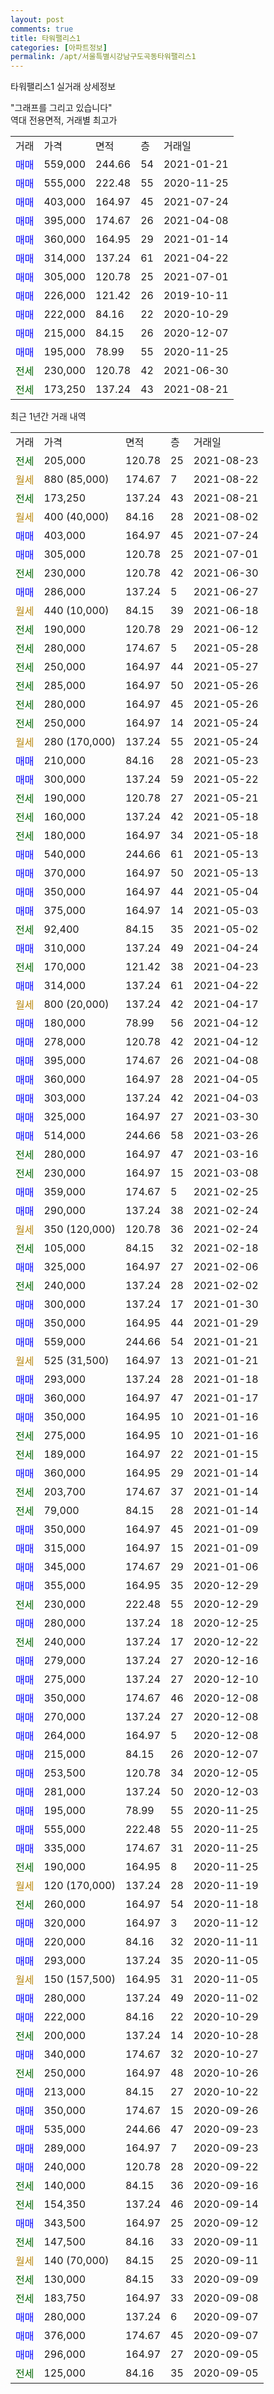 ```yaml
---
layout: post
comments: true
title: 타워팰리스1
categories: [아파트정보]
permalink: /apt/서울특별시강남구도곡동타워팰리스1
---
```


타워팰리스1 실거래 상세정보

<script type="text/javascript">
  google.charts.load('current', {'packages':['line', 'corechart']});
  google.charts.setOnLoadCallback(drawChart);

  function drawChart() {
    var data = new google.visualization.DataTable();
    data.addColumn('date', '거래일');
    data.addColumn('number', "매매");
    data.addColumn('number', "전세");
    data.addColumn('number', "전매");

    data.addRows([[new Date(Date.parse("2021-08-23")), null, 205000, null], [new Date(Date.parse("2021-08-22")), null, null, null], [new Date(Date.parse("2021-08-21")), null, 173250, null], [new Date(Date.parse("2021-08-02")), null, null, null], [new Date(Date.parse("2021-07-24")), 403000, null, null], [new Date(Date.parse("2021-07-01")), 305000, null, null], [new Date(Date.parse("2021-06-30")), null, 230000, null], [new Date(Date.parse("2021-06-27")), 286000, null, null], [new Date(Date.parse("2021-06-18")), null, null, null], [new Date(Date.parse("2021-06-12")), null, 190000, null], [new Date(Date.parse("2021-05-28")), null, 280000, null], [new Date(Date.parse("2021-05-27")), null, 250000, null], [new Date(Date.parse("2021-05-26")), null, 285000, null], [new Date(Date.parse("2021-05-26")), null, 280000, null], [new Date(Date.parse("2021-05-24")), null, 250000, null], [new Date(Date.parse("2021-05-24")), null, null, null], [new Date(Date.parse("2021-05-23")), 210000, null, null], [new Date(Date.parse("2021-05-22")), 300000, null, null], [new Date(Date.parse("2021-05-21")), null, 190000, null], [new Date(Date.parse("2021-05-18")), null, 160000, null], [new Date(Date.parse("2021-05-18")), null, 180000, null], [new Date(Date.parse("2021-05-13")), 540000, null, null], [new Date(Date.parse("2021-05-13")), 370000, null, null], [new Date(Date.parse("2021-05-04")), 350000, null, null], [new Date(Date.parse("2021-05-03")), 375000, null, null], [new Date(Date.parse("2021-05-02")), null, 92400, null], [new Date(Date.parse("2021-04-24")), 310000, null, null], [new Date(Date.parse("2021-04-23")), null, 170000, null], [new Date(Date.parse("2021-04-22")), 314000, null, null], [new Date(Date.parse("2021-04-17")), null, null, null], [new Date(Date.parse("2021-04-12")), 180000, null, null], [new Date(Date.parse("2021-04-12")), 278000, null, null], [new Date(Date.parse("2021-04-08")), 395000, null, null], [new Date(Date.parse("2021-04-05")), 360000, null, null], [new Date(Date.parse("2021-04-03")), 303000, null, null], [new Date(Date.parse("2021-03-30")), 325000, null, null], [new Date(Date.parse("2021-03-26")), 514000, null, null], [new Date(Date.parse("2021-03-16")), null, 280000, null], [new Date(Date.parse("2021-03-08")), null, 230000, null], [new Date(Date.parse("2021-02-25")), 359000, null, null], [new Date(Date.parse("2021-02-24")), 290000, null, null], [new Date(Date.parse("2021-02-24")), null, null, null], [new Date(Date.parse("2021-02-18")), null, 105000, null], [new Date(Date.parse("2021-02-06")), 325000, null, null], [new Date(Date.parse("2021-02-02")), null, 240000, null], [new Date(Date.parse("2021-01-30")), 300000, null, null], [new Date(Date.parse("2021-01-29")), 350000, null, null], [new Date(Date.parse("2021-01-21")), 559000, null, null], [new Date(Date.parse("2021-01-21")), null, null, null], [new Date(Date.parse("2021-01-18")), 293000, null, null], [new Date(Date.parse("2021-01-17")), 360000, null, null], [new Date(Date.parse("2021-01-16")), 350000, null, null], [new Date(Date.parse("2021-01-16")), null, 275000, null], [new Date(Date.parse("2021-01-15")), null, 189000, null], [new Date(Date.parse("2021-01-14")), 360000, null, null], [new Date(Date.parse("2021-01-14")), null, 203700, null], [new Date(Date.parse("2021-01-14")), null, 79000, null], [new Date(Date.parse("2021-01-09")), 350000, null, null], [new Date(Date.parse("2021-01-09")), 315000, null, null], [new Date(Date.parse("2021-01-06")), 345000, null, null], [new Date(Date.parse("2020-12-29")), 355000, null, null], [new Date(Date.parse("2020-12-29")), null, 230000, null], [new Date(Date.parse("2020-12-25")), 280000, null, null], [new Date(Date.parse("2020-12-22")), null, 240000, null], [new Date(Date.parse("2020-12-16")), 279000, null, null], [new Date(Date.parse("2020-12-10")), 275000, null, null], [new Date(Date.parse("2020-12-08")), 350000, null, null], [new Date(Date.parse("2020-12-08")), 270000, null, null], [new Date(Date.parse("2020-12-08")), 264000, null, null], [new Date(Date.parse("2020-12-07")), 215000, null, null], [new Date(Date.parse("2020-12-05")), 253500, null, null], [new Date(Date.parse("2020-12-03")), 281000, null, null], [new Date(Date.parse("2020-11-25")), 195000, null, null], [new Date(Date.parse("2020-11-25")), 555000, null, null], [new Date(Date.parse("2020-11-25")), 335000, null, null], [new Date(Date.parse("2020-11-25")), null, 190000, null], [new Date(Date.parse("2020-11-19")), null, null, null], [new Date(Date.parse("2020-11-18")), null, 260000, null], [new Date(Date.parse("2020-11-12")), 320000, null, null], [new Date(Date.parse("2020-11-11")), 220000, null, null], [new Date(Date.parse("2020-11-05")), 293000, null, null], [new Date(Date.parse("2020-11-05")), null, null, null], [new Date(Date.parse("2020-11-02")), 280000, null, null], [new Date(Date.parse("2020-10-29")), 222000, null, null], [new Date(Date.parse("2020-10-28")), null, 200000, null], [new Date(Date.parse("2020-10-27")), 340000, null, null], [new Date(Date.parse("2020-10-26")), null, 250000, null], [new Date(Date.parse("2020-10-22")), 213000, null, null], [new Date(Date.parse("2020-09-26")), 350000, null, null], [new Date(Date.parse("2020-09-23")), 535000, null, null], [new Date(Date.parse("2020-09-23")), 289000, null, null], [new Date(Date.parse("2020-09-22")), 240000, null, null], [new Date(Date.parse("2020-09-16")), null, 140000, null], [new Date(Date.parse("2020-09-14")), null, 154350, null], [new Date(Date.parse("2020-09-12")), 343500, null, null], [new Date(Date.parse("2020-09-11")), null, 147500, null], [new Date(Date.parse("2020-09-11")), null, null, null], [new Date(Date.parse("2020-09-09")), null, 130000, null], [new Date(Date.parse("2020-09-08")), null, 183750, null], [new Date(Date.parse("2020-09-07")), 280000, null, null], [new Date(Date.parse("2020-09-07")), 376000, null, null], [new Date(Date.parse("2020-09-05")), 296000, null, null], [new Date(Date.parse("2020-09-05")), null, 125000, null]]);

    var options = {
      hAxis: {
        format: 'yyyy/MM/dd'
      },    
      lineWidth: 0,
      pointsVisible: true,    
      title: '최근 1년간 유형별 실거래가 분포',
      legend: { position: 'bottom' }
    };

    var formatter = new google.visualization.NumberFormat({pattern:'###,###'} );
    formatter.format(data, 1);
    formatter.format(data, 2);
    
    setTimeout(function() {
        var chart = new google.visualization.LineChart(document.getElementById('columnchart_material'));
        chart.draw(data, (options));
        document.getElementById('loading').style.display = 'none';
    }, 1000);
  }
</script>


<div id="loading" style="z-index:20; display: block; margin-left: 0px">"그래프를 그리고 있습니다"</div>
<div id="columnchart_material" style="width: 95%; margin-left: 0px; display: block"></div>
<!-- contents start -->
역대 전용면적, 거래별 최고가
<table class="sortable">
    <tr>
      <td>거래</td>
      <td>가격</td>
      <td>면적</td>
      <td>층</td>
      <td>거래일</td>
    </tr>
        <tr>
          <td><a style="color: blue">매매</a></td>
          <td>559,000</td>
          <td>244.66</td>
          <td>54</td>
          <td>2021-01-21</td>
        </tr>            <tr>
          <td><a style="color: blue">매매</a></td>
          <td>555,000</td>
          <td>222.48</td>
          <td>55</td>
          <td>2020-11-25</td>
        </tr>            <tr>
          <td><a style="color: blue">매매</a></td>
          <td>403,000</td>
          <td>164.97</td>
          <td>45</td>
          <td>2021-07-24</td>
        </tr>            <tr>
          <td><a style="color: blue">매매</a></td>
          <td>395,000</td>
          <td>174.67</td>
          <td>26</td>
          <td>2021-04-08</td>
        </tr>            <tr>
          <td><a style="color: blue">매매</a></td>
          <td>360,000</td>
          <td>164.95</td>
          <td>29</td>
          <td>2021-01-14</td>
        </tr>            <tr>
          <td><a style="color: blue">매매</a></td>
          <td>314,000</td>
          <td>137.24</td>
          <td>61</td>
          <td>2021-04-22</td>
        </tr>            <tr>
          <td><a style="color: blue">매매</a></td>
          <td>305,000</td>
          <td>120.78</td>
          <td>25</td>
          <td>2021-07-01</td>
        </tr>            <tr>
          <td><a style="color: blue">매매</a></td>
          <td>226,000</td>
          <td>121.42</td>
          <td>26</td>
          <td>2019-10-11</td>
        </tr>            <tr>
          <td><a style="color: blue">매매</a></td>
          <td>222,000</td>
          <td>84.16</td>
          <td>22</td>
          <td>2020-10-29</td>
        </tr>            <tr>
          <td><a style="color: blue">매매</a></td>
          <td>215,000</td>
          <td>84.15</td>
          <td>26</td>
          <td>2020-12-07</td>
        </tr>            <tr>
          <td><a style="color: blue">매매</a></td>
          <td>195,000</td>
          <td>78.99</td>
          <td>55</td>
          <td>2020-11-25</td>
        </tr>        
        <tr>
              <td><a style="color: darkgreen">전세</a></td>
              <td>230,000</td>
              <td>120.78</td>
              <td>42</td>
              <td>2021-06-30</td>
            </tr>            <tr>
              <td><a style="color: darkgreen">전세</a></td>
              <td>173,250</td>
              <td>137.24</td>
              <td>43</td>
              <td>2021-08-21</td>
            </tr>        
    
</table>

최근 1년간 거래 내역

<table class="sortable">
    <tr>
      <td>거래</td>
      <td>가격</td>
      <td>면적</td>
      <td>층</td>
      <td>거래일</td>
    </tr>
    <tr>
      <td><a style="color: darkgreen">전세</a></td>
      <td>205,000</td>
      <td>120.78</td>
      <td>25</td>
      <td>2021-08-23</td>
    </tr>          <tr>
      <td><a style="color: darkgoldenrod">월세</a></td>
      <td>880 (85,000)</td>
      <td>174.67</td>
      <td>7</td>
      <td>2021-08-22</td>
    </tr>          <tr>
      <td><a style="color: darkgreen">전세</a></td>
      <td>173,250</td>
      <td>137.24</td>
      <td>43</td>
      <td>2021-08-21</td>
    </tr>          <tr>
      <td><a style="color: darkgoldenrod">월세</a></td>
      <td>400 (40,000)</td>
      <td>84.16</td>
      <td>28</td>
      <td>2021-08-02</td>
    </tr>          <tr>
      <td><a style="color: blue">매매</a></td>
      <td>403,000</td>
      <td>164.97</td>
      <td>45</td>
      <td>2021-07-24</td>
    </tr>          <tr>
      <td><a style="color: blue">매매</a></td>
      <td>305,000</td>
      <td>120.78</td>
      <td>25</td>
      <td>2021-07-01</td>
    </tr>          <tr>
      <td><a style="color: darkgreen">전세</a></td>
      <td>230,000</td>
      <td>120.78</td>
      <td>42</td>
      <td>2021-06-30</td>
    </tr>          <tr>
      <td><a style="color: blue">매매</a></td>
      <td>286,000</td>
      <td>137.24</td>
      <td>5</td>
      <td>2021-06-27</td>
    </tr>          <tr>
      <td><a style="color: darkgoldenrod">월세</a></td>
      <td>440 (10,000)</td>
      <td>84.15</td>
      <td>39</td>
      <td>2021-06-18</td>
    </tr>          <tr>
      <td><a style="color: darkgreen">전세</a></td>
      <td>190,000</td>
      <td>120.78</td>
      <td>29</td>
      <td>2021-06-12</td>
    </tr>          <tr>
      <td><a style="color: darkgreen">전세</a></td>
      <td>280,000</td>
      <td>174.67</td>
      <td>5</td>
      <td>2021-05-28</td>
    </tr>          <tr>
      <td><a style="color: darkgreen">전세</a></td>
      <td>250,000</td>
      <td>164.97</td>
      <td>44</td>
      <td>2021-05-27</td>
    </tr>          <tr>
      <td><a style="color: darkgreen">전세</a></td>
      <td>285,000</td>
      <td>164.97</td>
      <td>50</td>
      <td>2021-05-26</td>
    </tr>          <tr>
      <td><a style="color: darkgreen">전세</a></td>
      <td>280,000</td>
      <td>164.97</td>
      <td>45</td>
      <td>2021-05-26</td>
    </tr>          <tr>
      <td><a style="color: darkgreen">전세</a></td>
      <td>250,000</td>
      <td>164.97</td>
      <td>14</td>
      <td>2021-05-24</td>
    </tr>          <tr>
      <td><a style="color: darkgoldenrod">월세</a></td>
      <td>280 (170,000)</td>
      <td>137.24</td>
      <td>55</td>
      <td>2021-05-24</td>
    </tr>          <tr>
      <td><a style="color: blue">매매</a></td>
      <td>210,000</td>
      <td>84.16</td>
      <td>28</td>
      <td>2021-05-23</td>
    </tr>          <tr>
      <td><a style="color: blue">매매</a></td>
      <td>300,000</td>
      <td>137.24</td>
      <td>59</td>
      <td>2021-05-22</td>
    </tr>          <tr>
      <td><a style="color: darkgreen">전세</a></td>
      <td>190,000</td>
      <td>120.78</td>
      <td>27</td>
      <td>2021-05-21</td>
    </tr>          <tr>
      <td><a style="color: darkgreen">전세</a></td>
      <td>160,000</td>
      <td>137.24</td>
      <td>42</td>
      <td>2021-05-18</td>
    </tr>          <tr>
      <td><a style="color: darkgreen">전세</a></td>
      <td>180,000</td>
      <td>164.97</td>
      <td>34</td>
      <td>2021-05-18</td>
    </tr>          <tr>
      <td><a style="color: blue">매매</a></td>
      <td>540,000</td>
      <td>244.66</td>
      <td>61</td>
      <td>2021-05-13</td>
    </tr>          <tr>
      <td><a style="color: blue">매매</a></td>
      <td>370,000</td>
      <td>164.97</td>
      <td>50</td>
      <td>2021-05-13</td>
    </tr>          <tr>
      <td><a style="color: blue">매매</a></td>
      <td>350,000</td>
      <td>164.97</td>
      <td>44</td>
      <td>2021-05-04</td>
    </tr>          <tr>
      <td><a style="color: blue">매매</a></td>
      <td>375,000</td>
      <td>164.97</td>
      <td>14</td>
      <td>2021-05-03</td>
    </tr>          <tr>
      <td><a style="color: darkgreen">전세</a></td>
      <td>92,400</td>
      <td>84.15</td>
      <td>35</td>
      <td>2021-05-02</td>
    </tr>          <tr>
      <td><a style="color: blue">매매</a></td>
      <td>310,000</td>
      <td>137.24</td>
      <td>49</td>
      <td>2021-04-24</td>
    </tr>          <tr>
      <td><a style="color: darkgreen">전세</a></td>
      <td>170,000</td>
      <td>121.42</td>
      <td>38</td>
      <td>2021-04-23</td>
    </tr>          <tr>
      <td><a style="color: blue">매매</a></td>
      <td>314,000</td>
      <td>137.24</td>
      <td>61</td>
      <td>2021-04-22</td>
    </tr>          <tr>
      <td><a style="color: darkgoldenrod">월세</a></td>
      <td>800 (20,000)</td>
      <td>137.24</td>
      <td>42</td>
      <td>2021-04-17</td>
    </tr>          <tr>
      <td><a style="color: blue">매매</a></td>
      <td>180,000</td>
      <td>78.99</td>
      <td>56</td>
      <td>2021-04-12</td>
    </tr>          <tr>
      <td><a style="color: blue">매매</a></td>
      <td>278,000</td>
      <td>120.78</td>
      <td>42</td>
      <td>2021-04-12</td>
    </tr>          <tr>
      <td><a style="color: blue">매매</a></td>
      <td>395,000</td>
      <td>174.67</td>
      <td>26</td>
      <td>2021-04-08</td>
    </tr>          <tr>
      <td><a style="color: blue">매매</a></td>
      <td>360,000</td>
      <td>164.97</td>
      <td>28</td>
      <td>2021-04-05</td>
    </tr>          <tr>
      <td><a style="color: blue">매매</a></td>
      <td>303,000</td>
      <td>137.24</td>
      <td>42</td>
      <td>2021-04-03</td>
    </tr>          <tr>
      <td><a style="color: blue">매매</a></td>
      <td>325,000</td>
      <td>164.97</td>
      <td>27</td>
      <td>2021-03-30</td>
    </tr>          <tr>
      <td><a style="color: blue">매매</a></td>
      <td>514,000</td>
      <td>244.66</td>
      <td>58</td>
      <td>2021-03-26</td>
    </tr>          <tr>
      <td><a style="color: darkgreen">전세</a></td>
      <td>280,000</td>
      <td>164.97</td>
      <td>47</td>
      <td>2021-03-16</td>
    </tr>          <tr>
      <td><a style="color: darkgreen">전세</a></td>
      <td>230,000</td>
      <td>164.97</td>
      <td>15</td>
      <td>2021-03-08</td>
    </tr>          <tr>
      <td><a style="color: blue">매매</a></td>
      <td>359,000</td>
      <td>174.67</td>
      <td>5</td>
      <td>2021-02-25</td>
    </tr>          <tr>
      <td><a style="color: blue">매매</a></td>
      <td>290,000</td>
      <td>137.24</td>
      <td>38</td>
      <td>2021-02-24</td>
    </tr>          <tr>
      <td><a style="color: darkgoldenrod">월세</a></td>
      <td>350 (120,000)</td>
      <td>120.78</td>
      <td>36</td>
      <td>2021-02-24</td>
    </tr>          <tr>
      <td><a style="color: darkgreen">전세</a></td>
      <td>105,000</td>
      <td>84.15</td>
      <td>32</td>
      <td>2021-02-18</td>
    </tr>          <tr>
      <td><a style="color: blue">매매</a></td>
      <td>325,000</td>
      <td>164.97</td>
      <td>27</td>
      <td>2021-02-06</td>
    </tr>          <tr>
      <td><a style="color: darkgreen">전세</a></td>
      <td>240,000</td>
      <td>137.24</td>
      <td>28</td>
      <td>2021-02-02</td>
    </tr>          <tr>
      <td><a style="color: blue">매매</a></td>
      <td>300,000</td>
      <td>137.24</td>
      <td>17</td>
      <td>2021-01-30</td>
    </tr>          <tr>
      <td><a style="color: blue">매매</a></td>
      <td>350,000</td>
      <td>164.95</td>
      <td>44</td>
      <td>2021-01-29</td>
    </tr>          <tr>
      <td><a style="color: blue">매매</a></td>
      <td>559,000</td>
      <td>244.66</td>
      <td>54</td>
      <td>2021-01-21</td>
    </tr>          <tr>
      <td><a style="color: darkgoldenrod">월세</a></td>
      <td>525 (31,500)</td>
      <td>164.97</td>
      <td>13</td>
      <td>2021-01-21</td>
    </tr>          <tr>
      <td><a style="color: blue">매매</a></td>
      <td>293,000</td>
      <td>137.24</td>
      <td>28</td>
      <td>2021-01-18</td>
    </tr>          <tr>
      <td><a style="color: blue">매매</a></td>
      <td>360,000</td>
      <td>164.97</td>
      <td>47</td>
      <td>2021-01-17</td>
    </tr>          <tr>
      <td><a style="color: blue">매매</a></td>
      <td>350,000</td>
      <td>164.95</td>
      <td>10</td>
      <td>2021-01-16</td>
    </tr>          <tr>
      <td><a style="color: darkgreen">전세</a></td>
      <td>275,000</td>
      <td>164.95</td>
      <td>10</td>
      <td>2021-01-16</td>
    </tr>          <tr>
      <td><a style="color: darkgreen">전세</a></td>
      <td>189,000</td>
      <td>164.97</td>
      <td>22</td>
      <td>2021-01-15</td>
    </tr>          <tr>
      <td><a style="color: blue">매매</a></td>
      <td>360,000</td>
      <td>164.95</td>
      <td>29</td>
      <td>2021-01-14</td>
    </tr>          <tr>
      <td><a style="color: darkgreen">전세</a></td>
      <td>203,700</td>
      <td>174.67</td>
      <td>37</td>
      <td>2021-01-14</td>
    </tr>          <tr>
      <td><a style="color: darkgreen">전세</a></td>
      <td>79,000</td>
      <td>84.15</td>
      <td>28</td>
      <td>2021-01-14</td>
    </tr>          <tr>
      <td><a style="color: blue">매매</a></td>
      <td>350,000</td>
      <td>164.97</td>
      <td>45</td>
      <td>2021-01-09</td>
    </tr>          <tr>
      <td><a style="color: blue">매매</a></td>
      <td>315,000</td>
      <td>164.97</td>
      <td>15</td>
      <td>2021-01-09</td>
    </tr>          <tr>
      <td><a style="color: blue">매매</a></td>
      <td>345,000</td>
      <td>174.67</td>
      <td>29</td>
      <td>2021-01-06</td>
    </tr>          <tr>
      <td><a style="color: blue">매매</a></td>
      <td>355,000</td>
      <td>164.95</td>
      <td>35</td>
      <td>2020-12-29</td>
    </tr>          <tr>
      <td><a style="color: darkgreen">전세</a></td>
      <td>230,000</td>
      <td>222.48</td>
      <td>55</td>
      <td>2020-12-29</td>
    </tr>          <tr>
      <td><a style="color: blue">매매</a></td>
      <td>280,000</td>
      <td>137.24</td>
      <td>18</td>
      <td>2020-12-25</td>
    </tr>          <tr>
      <td><a style="color: darkgreen">전세</a></td>
      <td>240,000</td>
      <td>137.24</td>
      <td>17</td>
      <td>2020-12-22</td>
    </tr>          <tr>
      <td><a style="color: blue">매매</a></td>
      <td>279,000</td>
      <td>137.24</td>
      <td>27</td>
      <td>2020-12-16</td>
    </tr>          <tr>
      <td><a style="color: blue">매매</a></td>
      <td>275,000</td>
      <td>137.24</td>
      <td>27</td>
      <td>2020-12-10</td>
    </tr>          <tr>
      <td><a style="color: blue">매매</a></td>
      <td>350,000</td>
      <td>174.67</td>
      <td>46</td>
      <td>2020-12-08</td>
    </tr>          <tr>
      <td><a style="color: blue">매매</a></td>
      <td>270,000</td>
      <td>137.24</td>
      <td>27</td>
      <td>2020-12-08</td>
    </tr>          <tr>
      <td><a style="color: blue">매매</a></td>
      <td>264,000</td>
      <td>164.97</td>
      <td>5</td>
      <td>2020-12-08</td>
    </tr>          <tr>
      <td><a style="color: blue">매매</a></td>
      <td>215,000</td>
      <td>84.15</td>
      <td>26</td>
      <td>2020-12-07</td>
    </tr>          <tr>
      <td><a style="color: blue">매매</a></td>
      <td>253,500</td>
      <td>120.78</td>
      <td>34</td>
      <td>2020-12-05</td>
    </tr>          <tr>
      <td><a style="color: blue">매매</a></td>
      <td>281,000</td>
      <td>137.24</td>
      <td>50</td>
      <td>2020-12-03</td>
    </tr>          <tr>
      <td><a style="color: blue">매매</a></td>
      <td>195,000</td>
      <td>78.99</td>
      <td>55</td>
      <td>2020-11-25</td>
    </tr>          <tr>
      <td><a style="color: blue">매매</a></td>
      <td>555,000</td>
      <td>222.48</td>
      <td>55</td>
      <td>2020-11-25</td>
    </tr>          <tr>
      <td><a style="color: blue">매매</a></td>
      <td>335,000</td>
      <td>174.67</td>
      <td>31</td>
      <td>2020-11-25</td>
    </tr>          <tr>
      <td><a style="color: darkgreen">전세</a></td>
      <td>190,000</td>
      <td>164.95</td>
      <td>8</td>
      <td>2020-11-25</td>
    </tr>          <tr>
      <td><a style="color: darkgoldenrod">월세</a></td>
      <td>120 (170,000)</td>
      <td>137.24</td>
      <td>28</td>
      <td>2020-11-19</td>
    </tr>          <tr>
      <td><a style="color: darkgreen">전세</a></td>
      <td>260,000</td>
      <td>164.97</td>
      <td>54</td>
      <td>2020-11-18</td>
    </tr>          <tr>
      <td><a style="color: blue">매매</a></td>
      <td>320,000</td>
      <td>164.97</td>
      <td>3</td>
      <td>2020-11-12</td>
    </tr>          <tr>
      <td><a style="color: blue">매매</a></td>
      <td>220,000</td>
      <td>84.16</td>
      <td>32</td>
      <td>2020-11-11</td>
    </tr>          <tr>
      <td><a style="color: blue">매매</a></td>
      <td>293,000</td>
      <td>137.24</td>
      <td>35</td>
      <td>2020-11-05</td>
    </tr>          <tr>
      <td><a style="color: darkgoldenrod">월세</a></td>
      <td>150 (157,500)</td>
      <td>164.95</td>
      <td>31</td>
      <td>2020-11-05</td>
    </tr>          <tr>
      <td><a style="color: blue">매매</a></td>
      <td>280,000</td>
      <td>137.24</td>
      <td>49</td>
      <td>2020-11-02</td>
    </tr>          <tr>
      <td><a style="color: blue">매매</a></td>
      <td>222,000</td>
      <td>84.16</td>
      <td>22</td>
      <td>2020-10-29</td>
    </tr>          <tr>
      <td><a style="color: darkgreen">전세</a></td>
      <td>200,000</td>
      <td>137.24</td>
      <td>14</td>
      <td>2020-10-28</td>
    </tr>          <tr>
      <td><a style="color: blue">매매</a></td>
      <td>340,000</td>
      <td>174.67</td>
      <td>32</td>
      <td>2020-10-27</td>
    </tr>          <tr>
      <td><a style="color: darkgreen">전세</a></td>
      <td>250,000</td>
      <td>164.97</td>
      <td>48</td>
      <td>2020-10-26</td>
    </tr>          <tr>
      <td><a style="color: blue">매매</a></td>
      <td>213,000</td>
      <td>84.15</td>
      <td>27</td>
      <td>2020-10-22</td>
    </tr>          <tr>
      <td><a style="color: blue">매매</a></td>
      <td>350,000</td>
      <td>174.67</td>
      <td>15</td>
      <td>2020-09-26</td>
    </tr>          <tr>
      <td><a style="color: blue">매매</a></td>
      <td>535,000</td>
      <td>244.66</td>
      <td>47</td>
      <td>2020-09-23</td>
    </tr>          <tr>
      <td><a style="color: blue">매매</a></td>
      <td>289,000</td>
      <td>164.97</td>
      <td>7</td>
      <td>2020-09-23</td>
    </tr>          <tr>
      <td><a style="color: blue">매매</a></td>
      <td>240,000</td>
      <td>120.78</td>
      <td>28</td>
      <td>2020-09-22</td>
    </tr>          <tr>
      <td><a style="color: darkgreen">전세</a></td>
      <td>140,000</td>
      <td>84.15</td>
      <td>36</td>
      <td>2020-09-16</td>
    </tr>          <tr>
      <td><a style="color: darkgreen">전세</a></td>
      <td>154,350</td>
      <td>137.24</td>
      <td>46</td>
      <td>2020-09-14</td>
    </tr>          <tr>
      <td><a style="color: blue">매매</a></td>
      <td>343,500</td>
      <td>164.97</td>
      <td>25</td>
      <td>2020-09-12</td>
    </tr>          <tr>
      <td><a style="color: darkgreen">전세</a></td>
      <td>147,500</td>
      <td>84.16</td>
      <td>33</td>
      <td>2020-09-11</td>
    </tr>          <tr>
      <td><a style="color: darkgoldenrod">월세</a></td>
      <td>140 (70,000)</td>
      <td>84.15</td>
      <td>25</td>
      <td>2020-09-11</td>
    </tr>          <tr>
      <td><a style="color: darkgreen">전세</a></td>
      <td>130,000</td>
      <td>84.15</td>
      <td>33</td>
      <td>2020-09-09</td>
    </tr>          <tr>
      <td><a style="color: darkgreen">전세</a></td>
      <td>183,750</td>
      <td>164.97</td>
      <td>33</td>
      <td>2020-09-08</td>
    </tr>          <tr>
      <td><a style="color: blue">매매</a></td>
      <td>280,000</td>
      <td>137.24</td>
      <td>6</td>
      <td>2020-09-07</td>
    </tr>          <tr>
      <td><a style="color: blue">매매</a></td>
      <td>376,000</td>
      <td>174.67</td>
      <td>45</td>
      <td>2020-09-07</td>
    </tr>          <tr>
      <td><a style="color: blue">매매</a></td>
      <td>296,000</td>
      <td>164.97</td>
      <td>27</td>
      <td>2020-09-05</td>
    </tr>          <tr>
      <td><a style="color: darkgreen">전세</a></td>
      <td>125,000</td>
      <td>84.16</td>
      <td>35</td>
      <td>2020-09-05</td>
    </tr>      </table>
<!-- contents end -->    

